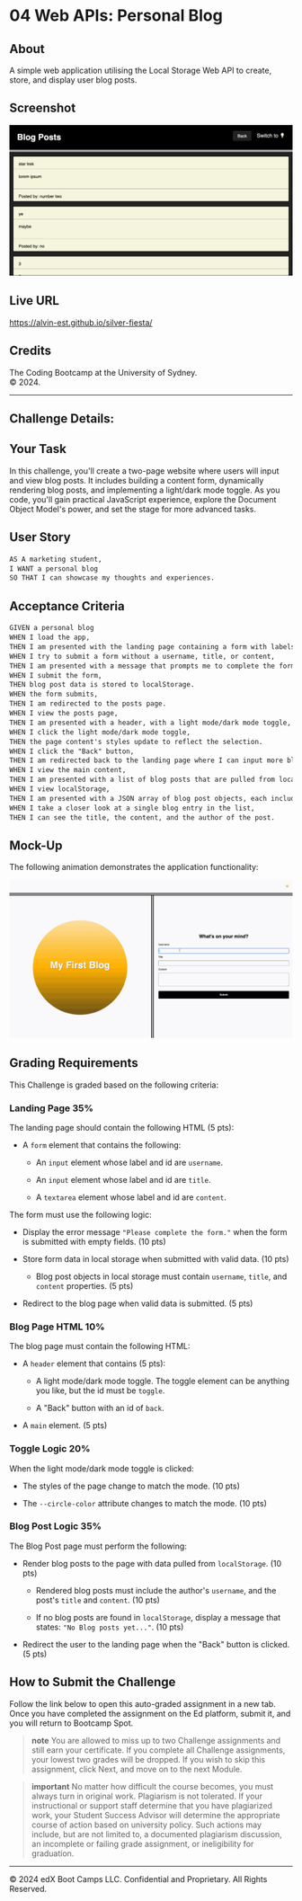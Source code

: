 # 04 Web APIs: Personal Blog

## About
A simple web application utilising the Local Storage Web API to create, store, and display user blog posts.

## Screenshot
![Screenshot](./Misc/screenshot.png)

## Live URL
https://alvin-est.github.io/silver-fiesta/

## Credits

The Coding Bootcamp at the University of Sydney.   
&copy; 2024.

---

## Challenge Details:

## Your Task

In this challenge, you'll create a two-page website where users will input and view blog posts. It includes building a content form, dynamically rendering blog posts, and implementing a light/dark mode toggle. As you code, you'll gain practical JavaScript experience, explore the Document Object Model's power, and set the stage for more advanced tasks.

## User Story

```md
AS A marketing student,
I WANT a personal blog
SO THAT I can showcase my thoughts and experiences.
```

## Acceptance Criteria

```md
GIVEN a personal blog
WHEN I load the app,
THEN I am presented with the landing page containing a form with labels and inputs for username, blog title, and blog content.
WHEN I try to submit a form without a username, title, or content,
THEN I am presented with a message that prompts me to complete the form.
WHEN I submit the form,
THEN blog post data is stored to localStorage.
WHEN the form submits,
THEN I am redirected to the posts page.
WHEN I view the posts page,
THEN I am presented with a header, with a light mode/dark mode toggle, and a "Back" button.
WHEN I click the light mode/dark mode toggle,
THEN the page content's styles update to reflect the selection.
WHEN I click the "Back" button,
THEN I am redirected back to the landing page where I can input more blog entries.
WHEN I view the main content,
THEN I am presented with a list of blog posts that are pulled from localStorage.
WHEN I view localStorage,
THEN I am presented with a JSON array of blog post objects, each including the post author's username, title of the post, and post's content.
WHEN I take a closer look at a single blog entry in the list,
THEN I can see the title, the content, and the author of the post.
```

## Mock-Up

The following animation demonstrates the application functionality:

![A user adds a blog through a form, then the post appears on the following page.](./Misc/100-web-apis-challenge-demo.gif)

## Grading Requirements

This Challenge is graded based on the following criteria:

### Landing Page 35%

The landing page should contain the following HTML (5 pts):

* A `form` element that contains the following:

  * An `input` element whose label and id are `username`.

  * An `input` element whose label and id are `title`.

  * A `textarea` element whose label and id are `content`.

The form must use the following logic:

* Display the error message `"Please complete the form."` when the form is submitted with empty fields. (10 pts)

* Store form data in local storage when submitted with valid data. (10 pts)

  * Blog post objects in local storage must contain `username`, `title`, and `content` properties. (5 pts)

* Redirect to the blog page when valid data is submitted. (5 pts)

### Blog Page HTML 10%

The blog page must contain the following HTML:

* A `header` element that contains (5 pts):

  * A light mode/dark mode toggle. The toggle element can be anything you like, but the id must be `toggle`.

  * A "Back" button with an id of `back`.

* A `main` element. (5 pts)

### Toggle Logic 20%

When the light mode/dark mode toggle is clicked:

* The styles of the page change to match the mode. (10 pts)

* The `--circle-color` attribute changes to match the mode. (10 pts)

### Blog Post Logic 35%

The Blog Post page must perform the following:

* Render blog posts to the page with data pulled from `localStorage`. (10 pts)

  * Rendered blog posts must include the author's `username`, and the post's `title` and `content`. (10 pts)

  * If no blog posts are found in `localStorage`, display a message that states: `"No Blog posts yet..."`. (10 pts)

* Redirect the user to the landing page when the "Back" button is clicked. (5 pts)

## How to Submit the Challenge

Follow the link below to open this auto-graded assignment in a new tab. Once you have completed the assignment on the Ed platform, submit it, and you will return to Bootcamp Spot.

> **note** You are allowed to miss up to two Challenge assignments and still earn your certificate. If you complete all Challenge assignments, your lowest two grades will be dropped. If you wish to skip this assignment, click Next, and move on to the next Module.

> **important** No matter how difficult the course becomes, you must always turn in original work. Plagiarism is not tolerated. If your instructional or support staff determine that you have plagiarized work, your Student Success Advisor will determine the appropriate course of action based on university policy. Such actions may include, but are not limited to, a documented plagiarism discussion, an incomplete or failing grade assignment, or ineligibility for graduation.

---

© 2024 edX Boot Camps LLC. Confidential and Proprietary. All Rights Reserved.
